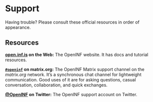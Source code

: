 <!-- https://help.github.com/en/github/building-a-strong-community/adding-support-resources-to-your-project -->

# Support

Having trouble? Please consult these official resources in order of appearance.

## Resources

**[open.inf.is][docs-site] on the Web:** The OpenINF website. It has docs and
tutorial resources.

**[`#openinf`][matrix-channel] on matrix.org:** The OpenINF Matrix support channel
on the _matrix.org_ network. It’s a synchronous chat channel for lightweight
communication. Good uses of it are for asking questions, casual conversation,
collaboration, and quick exchanges.

**[@OpenINF][twitter-account] on Twitter:** The OpenINF support account on
Twitter.

[docs-site]: https://open.inf.is/docs
[matrix-channel]: https://matrix.to/#/#openinf:matrix.org
[twitter-account]: https://twitter.com/OpenINF
